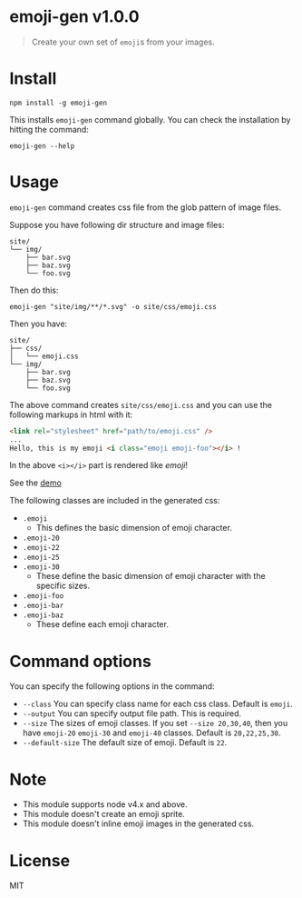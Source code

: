 # emoji-gen v1.0.0

> Create your own set of `emoji`s from your images.

# Install

    npm install -g emoji-gen

This installs `emoji-gen` command globally. You can check the installation by hitting the command:

    emoji-gen --help

# Usage

`emoji-gen` command creates css file from the glob pattern of image files.

Suppose you have following dir structure and image files:

    site/
    └── img/
        ├── bar.svg
        ├── baz.svg
        └── foo.svg

Then do this:

    emoji-gen "site/img/**/*.svg" -o site/css/emoji.css

Then you have:

    site/
    ├── css/
    │   └── emoji.css
    └── img/
        ├── bar.svg
        ├── baz.svg
        └── foo.svg

The above command creates `site/css/emoji.css` and you can use the following markups in html with it:

```html
<link rel="stylesheet" href="path/to/emoji.css" />
...
Hello, this is my emoji <i class="emoji emoji-foo"></i> !
```

In the above `<i></i>` part is rendered like *emoji*!

See the [demo](https://kt3k.github.io/emoji-gen/demo/)

The following classes are included in the generated css:

- `.emoji`
  - This defines the basic dimension of emoji character.
- `.emoji-20`
- `.emoji-22`
- `.emoji-25`
- `.emoji-30`
  - These define the basic dimension of emoji character with the specific sizes.
- `.emoji-foo`
- `.emoji-bar`
- `.emoji-baz`
  - These define each emoji character.

# Command options

You can specify the following options in the command:

- `--class` You can specify class name for each css class. Default is `emoji`.
- `--output` You can specify output file path. This is required.
- `--size` The sizes of emoji classes. If you set `--size 20,30,40`, then you have `emoji-20` `emoji-30` and `emoji-40` classes. Default is `20,22,25,30`.
- `--default-size` The default size of emoji. Default is `22`.

# Note

- This module supports node v4.x and above.
- This module doesn't create an emoji sprite.
- This module doesn't inline emoji images in the generated css.

# License

MIT
